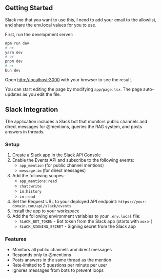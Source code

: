 ## Getting Started
Slack me that you want to use this, I need to add your email to the allowlist, and share the env.local values for you to use.

First, run the development server:

```bash
npm run dev
# or
yarn dev
# or
pnpm dev
# or
bun dev
```

Open [http://localhost:3000](http://localhost:3000) with your browser to see the result.

You can start editing the page by modifying `app/page.tsx`. The page auto-updates as you edit the file.

## Slack Integration

The application includes a Slack bot that monitors public channels and direct messages for @mentions, queries the RAG system, and posts answers in threads.

### Setup

1. Create a Slack app in the [Slack API Console](https://api.slack.com/apps)
2. Enable the Events API and subscribe to the following events:
   - `app_mention` (for public channel mentions)
   - `message.im` (for direct messages)
3. Add the following scopes:
   - `app_mentions:read`
   - `chat:write`
   - `im:history`
   - `im:read`
4. Set the Request URL to your deployed API endpoint: `https://your-domain.com/api/slack/events`
5. Install the app to your workspace
6. Add the following environment variables to your `.env.local` file:
   - `SLACK_BOT_TOKEN` - Bot token from the Slack app (starts with `xoxb-`)
   - `SLACK_SIGNING_SECRET` - Signing secret from the Slack app

### Features

- Monitors all public channels and direct messages
- Responds only to @mentions
- Posts answers in the same thread as the mention
- Rate-limited to 5 questions per minute per user
- Ignores messages from bots to prevent loops
